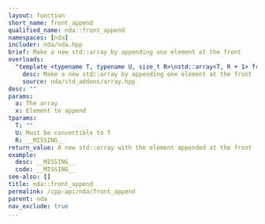 ```yaml
---
layout: function
short_name: front_append
qualified_name: nda::front_append
namespaces: [nda]
includer: nda/nda.hpp
brief: Make a new std::array by appending one element at the front
overloads:
  "template <typename T, typename U, size_t R>\nstd::array<T, R + 1> front_append(const std::array<T, R> & a, const U & x)":
    desc: Make a new std::array by appending one element at the front
    source: nda/std_addons/array.hpp
desc: ""
params:
  a: The array
  x: Element to append
tparams:
  T: ""
  U: Must be convertible to T
  R: __MISSING__
return_value: A new std::array with the element appended at the front
example:
  desc: __MISSING__
  code: __MISSING__
see-also: []
title: nda::front_append
permalink: /cpp-api/nda/front_append
parent: nda
nav_exclude: true
...
```


